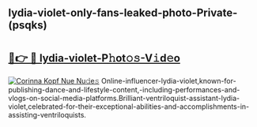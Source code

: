 ## lydia-violet-only-fans​-leaked-photo​-Private-(psqks)


# <h2><a href="https://mediaupload.pro?title=lydia-violet&ref=git">🔗👉 🔴 lydia-violet-P𝚑ot𝚘𝚜-V𝚒d𝚎o</a></h2>

[![Corinna Kopf Nue Nu𝚍e𝚜](https://i.imgur.com/0qMVB7G.gif)](https://mediaupload.pro?title=lydia-violet&ref=git)
Online-influencer-lydia-violet,known-for-publishing-dance-and-lifestyle-content,-including-performances-and-vlogs-on-social-media-platforms.Brilliant-ventriloquist-assistant-lydia-violet,celebrated-for-their-exceptional-abilities-and-accomplishments-in-assisting-ventriloquists.  
